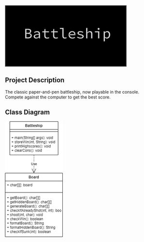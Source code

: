 ![Battleship](logo.png)
## Project Description
The classic paper-and-pen battleship, now playable in the console. Compete against the computer to get the best score. 


## Class Diagram
![Class Diagram](class_diagram.png)
